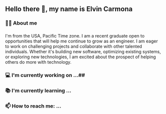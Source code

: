##  Hello there 👋, my name is Elvin Carmona

### 👨‍🦲 About me<h3/>
   
I'm from the USA, Pacific Time zone. I am a recent graduate open to opportunities that will help me continue to grow as an engineer. I am eager to work on challenging projects and collaborate with other talented individuals. Whether it's building new software, optimizing existing systems, or exploring new technologies, I am excited about the prospect of helping others do more with technology.

### 💻 I'm currently working on ...## 

   
### 📚 I'm currently learning ...

### 📫 How to reach me: ...

